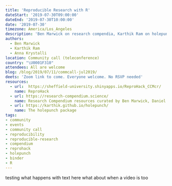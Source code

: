 ```yaml
---
title: 'Reproducible Research with R'
dateStart: '2019-07-30T09:00:00'
dateEnd: '2019-07-30T10:00:00'
date: '2019-07-30'
timezone: America/Los_Angeles
description: 'Ben Marwick on research compendia, Karthik Ram on holepunch, Anna Krystalli on ReproHacks'
authors:
  - Ben Marwick
  - Karthik Ram
  - Anna Krystalli
location: Community call (teleconference)
country: "\U0001F310"
attendees: All are welcome
blog: /blog/2019/07/11/commcall-jul2019/
deets: 'Zoom link to come. Everyone welcome. No RSVP needed'
resources:
  - url:  https://sheffield-university.shinyapps.io/ReproHack_CCMcr/
    name: ReproHack
  - url: https://research-compendium.science/
    name: Research Compendium resources curated by Ben Marwick, Daniel Nüst, Carl Boettiger
  - url: https://karthik.github.io/holepunch/
    name: The holepunch package
tags:
- community
- events
- community call
- reproducibility
- reproducible-research
- compendium
- reprohack
- holepunch
- binder
- R
---
```


testing what happens with text here
what about when a video is too
